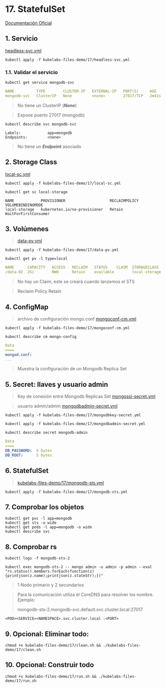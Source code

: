 # 17. StatefulSet <!-- omit in TOC -->

[Documentación Oficial](https://kubernetes.io/docs/concepts/workloads/controllers/statefulset/)

## 1. Servicio
[headless-svc.yml](./kubelabs-files-demo/17/headless-svc.yml)
```vim
kubectl apply -f kubelabs-files-demo/17/headless-svc.yml
```

### 1.1. Validar el servicio
```vim
kubectl get service mongodb-svc
```
```yaml
NAME          TYPE        CLUSTER-IP   EXTERNAL-IP   PORT(S)     AGE
mongodb-svc   ClusterIP   None         <none>        27017/TCP   2m41s
```
> No tiene un ClusterIP (***None***)

> Expone puerto 27017 (mongodb)

```vim
kubectl describe svc mongodb-svc
```
```vim
Labels:            app=mongodb
Endpoints:         <none>
```
> No tiene un ***Endpoint*** asociado

## 2. Storage Class
[local-sc.yml](./kubelabs-files-demo/17/local-sc.yml)
```vim
kubectl apply -f kubelabs-files-demo/17/local-sc.yml
```

```vim
kubectl get sc local-storage
```
```vim
NAME            PROVISIONER                    RECLAIMPOLICY   VOLUMEBINDINGMODE
local-storage   kubernetes.io/no-provisioner   Retain          WaitForFirstConsumer
```

## 3. Volúmenes
>[data-pv.yml](./kubelabs-files-demo/17/data-pv.yml)
```vim
kubectl apply -f kubelabs-files-demo/17/data-pv.yml
```
```vim
kubectl get pv -l type=local
```
```yaml
NAME      CAPACITY   ACCESS   RECLAIM   STATUS    CLAIM  STORAGECLASS
/data-02  2Gi        RWO      Retain    available        local-storage
```
> No hay un Claim, este se creará cuando lanzemos el STS

> Reclaim Policy Retain

## 4. ConfigMap
> archivo de configuración mongo.conf
[mongoconf-cm.yml](./kubelabs-files-demo/17/mongoconf-cm.yml)
```vim
kubectl apply -f kubelabs-files-demo/17/mongoconf-cm.yml
```
```vim
kubectl describe cm mongo-config
```
```yaml
Data
====
mongod.conf:
...
```
> Muestra la configuración de un Mongodb Replica Set

## 5. Secret: llaves y usuario admin
> Key de conexión entre Mongodb Replicas Set
>[mongossl-secret.yml](./kubelabs-files-demo/17/mongodbkey-secret.yml)

> usuario admin/admin
>[mongodbadmin-secret.yml](./kubelabs-files-demo/17/mongodbadmin-secret.yml)
```vim
kubectl apply -f kubelabs-files-demo/17/mongodbkey-secret.yml

kubectl apply -f kubelabs-files-demo/17/mongodbadmin-secret.yml
```
```vim
kubectl describe secret mongodb-admin
```
```yaml
Data
====
DB_PASSWORD:  5 bytes
DB_ROOT:      5 bytes
```

## 6. StatefulSet
>[kubelabs-files-demo/17/mongodb-sts.yml](./kubelabs-files-demo/17/mongodb-sts.yml)
```vim
kubectl apply -f kubelabs-files-demo/17/mongodb-sts.yml
```

## 7. Comprobar los objetos
```vim
kubectl get pvc -l app=mongodb
kubectl get sts -o wide
kubectl get pods -l app=mongodb -o wide
kubectl describe svc
```

## 8. Comprobar rs
```vim
kubectl logs -f mongodb-sts-2

kubectl exec mongodb-sts-2 -- mongo admin -u admin -p admin --eval "rs.status().members.forEach(function(z){printjson(z.name);printjson(z.stateStr);})"
```
> 1 Nodo primario y 2 secundarios

> Para la comunicación utiliza el CoreDNS para resolver los nombre. Ejemplo:
>
> mongodb-sts-2.mongodb-svc.default.svc.cluster.local:27017
```vim
<POD><SERVICE><NAMESPACE>.svc.cluster.local :<PORT>
```

## 9. Opcional: Eliminar todo:
```vim
chmod +x kubelabs-files-demo/17/clean.sh && ./kubelabs-files-demo/17/clean.sh
```

## 10. Opcional: Construir todo
```vim
chmod +x kubelabs-files-demo/17/run.sh && ./kubelabs-files-demo/17/run.sh
```
